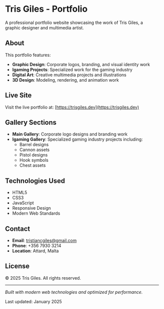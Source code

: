 # Tris Giles - Portfolio

A professional portfolio website showcasing the work of Tris Giles, a graphic designer and multimedia artist.

## About

This portfolio features:
- **Graphic Design**: Corporate logos, branding, and visual identity work
- **Igaming Projects**: Specialized work for the gaming industry
- **Digital Art**: Creative multimedia projects and illustrations
- **3D Design**: Modeling, rendering, and animation work

## Live Site

Visit the live portfolio at: [https://trisgiles.dev](https://trisgiles.dev)

## Gallery Sections

- **Main Gallery**: Corporate logo designs and branding work
- **Igaming Gallery**: Specialized gaming industry projects including:
  - Barrel designs
  - Cannon assets
  - Pistol designs
  - Hook symbols
  - Chest assets

## Technologies Used

- HTML5
- CSS3
- JavaScript
- Responsive Design
- Modern Web Standards

## Contact

- **Email**: tristiancgiles@gmail.com
- **Phone**: +356 7930 3214
- **Location**: Attard, Malta

## License

© 2025 Tris Giles. All rights reserved.

---

*Built with modern web technologies and optimized for performance.*

Last updated: January 2025
